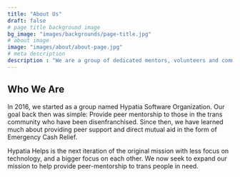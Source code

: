 ```yaml
---
title: "About Us"
draft: false
# page title background image
bg_image: "images/backgrounds/page-title.jpg"
# about image
image: "images/about/about-page.jpg"
# meta description
description : "We are a group of dedicated mentors, volunteers and community members engaging in peer support and mutual aid"
---
```


## Who We Are

In 2016, we started as a group named Hypatia Software Organization. Our goal back then was simple: Provide peer mentorship to those
in the trans community who have been disenfranchised. Since then, we have learned much about providing peer support and direct
mutual aid in the form of Emergency Cash Relief.

Hypatia Helps is the next iteration of the original mission with less focus on technology, and a bigger focus on each other.
We now seek to expand our mission to help provide peer-mentorship to trans people in need.
